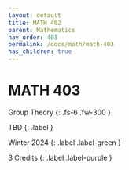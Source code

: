 ```yaml
---
layout: default
title: MATH 402
parent: Mathematics
nav_order: 403
permalink: /docs/math/math-403
has_children: true
---
```


# MATH 403

Group Theory
{: .fs-6 .fw-300 }

TBD
{: .label }

Winter 2024
{: .label .label-green }

3 Credits
{: .label .label-purple }
